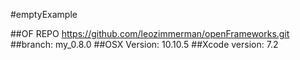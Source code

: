#emptyExample 

##OF REPO 
	https://github.com/leozimmerman/openFrameworks.git 
##branch:
 	my_0.8.0
##OSX Version:
	10.10.5
##Xcode version:
	7.2